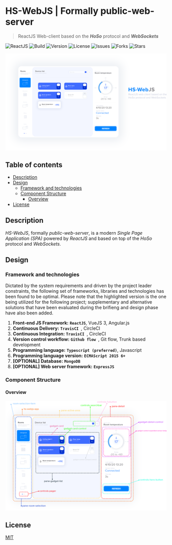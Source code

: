 # HS-WebJS | Formally public-web-server <!-- omit in toc -->
> ReactJS Web-client based on the _**HoSo**_ protocol and _**WebSockets**_

![ReactJS](https://img.shields.io/badge/built%20with-ReactJS-brightgreen)
![Build](https://img.shields.io/badge/build-passing-green)
![Version](https://img.shields.io/badge/version-0.3-lightgrey)
![License](https://img.shields.io/github/license/homesome-se2/public-web-server)
![Issues](https://img.shields.io/github/issues/homesome-se2/public-web-server)
![Forks](https://img.shields.io/github/forks/homesome-se2/public-web-server)
![Stars](https://img.shields.io/github/stars/homesome-se2/public-web-server)

<span style="display:block;text-align:center">
    <img src="./assets/hs-webjs-hero-image.png" alt="HS-WebJS hero image">
</span>

## Table of contents <!-- omit in toc -->
- [Description](#description)
- [Design](#design)
  - [Framework and technologies](#framework-and-technologies)
  - [Component Structure](#component-structure)
    - [Overview](#overview)
- [License](#license)

## Description

_HS-WebJS_, formally _public-web-server_, is a modern _Single Page Application (SPA)_ powered by _ReactJS_ and based on top of the _HoSo_ protocol and _WebSockets_. 

## Design

### Framework and technologies

Dictated by the system requirements and driven by the project leader constraints, the following set of frameworks, libraries and technologies has been found to be optimal. Please note that the highlighted version is the one being utilized for the following project; supplementary and alternative solutions that have been evaluated during the brifieng and design phase have also been added. 

1. **Front-end JS Framework:** **`ReactJS`**, VueJS 3,  Angular.js
2. **Continuous Delivery:** **`TravisCI `**, CircleCI
3. **Continuous Integration:** **`TravisCI `**, CircleCI
4. **Version control workflow:** **`Github flow `**, Git flow, Trunk based development
5. **Programming language:** **`Typescript (preferred)`**, Javascript
6. **Programming language version:** **`ECMAScript 2015 6+`**
7. **[OPTIONAL] Database:** **`MongoDB`**
8. **[OPTIONAL] Web server framework:** **`ExpressJS`**

### Component Structure

#### Overview

<span style="display:block;text-align:center">
    <img src="./assets/component-structure.png" alt="HS-WebJS component structure overview">
</span>

## License

[MIT](http://opensource.org/licenses/MIT)
